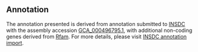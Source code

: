 

Annotation
----------

The annotation presented is derived from annotation submitted to
[INSDC](http://www.insdc.org) with the assembly accession
[GCA\_000496795.1](http://www.ebi.ac.uk/ena/data/view/GCA_000496795.1),
with additional non-coding genes derived from
[Rfam](http://rfam.xfam.org/). For more details, please visit [INSDC
annotation
import](http://ensemblgenomes.org/info/data/insdc_annotation).
